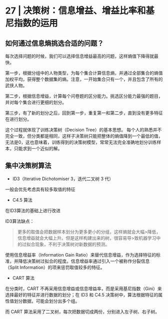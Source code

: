 # 27 | 决策树：信息增益、增益比率和基尼指数的运用


## 如何通过信息熵挑选合适的问题？

每次选择问题的时候，我们可以选择信息增益最高的问题，这样熵值下降得就最快。

第一步，根据分组中的人物类型，为每个集合计算信息熵，并通过全部集合的熵值加权平均，获得整个数据集的熵。注意，一开始集合只有一个，并且包含了所有的武侠人物。

第二步，根据信息增益，计算每个问卷题的区分能力。挑选区分能力最强的题目，并对每个集合进行更细的划分。

第三步，有了新的划分之后，回到第一步，重复第一和第二步，直到没有更多特征在进行划分。

这个过程就体现了训练决策树（Decision Tree）的基本思想。
每个人的熟悉并不完全一致，但分类都是相同，这样子决策树只能把整体的熵值降到一个最低的值，无法是0，这也意味着，训练得到的决策树模型，常常无法完全准确地划分训练样本，只能求到一个近似的解。

## 集中决策树算法

- ID3（Iterative Dichotomiser 3，迭代二叉树 3 代）

一般会优先考虑具有较多取值的特征

- C4.5 算法

在ID3算法的基础上进行改进



ID3算法缺点：

>更多的取值会把数据样本划分为更多更小的分组，这样熵就会大幅>降低，信息增益就会大幅上升。但是这样构建出来的树，很容易导>致机器学习中的过拟合现象，不利于决策树对新数据的预测。




使用信息增益率（Information Gain Ratio）来替代信息增益，作为选择特征的标准，并降低决策树过拟合的程度。信息增益率通过引入一个被称作分裂信息（Split Information）的项来惩罚取值较多的特征。





- CART 算法



在分类时，CART 不再采用信息增益或信息增益率，而是采用基尼指数（Gini）来选择最好的特征并进行数据的划分；在 ID3 和 C4.5 决策树中，算法根据特征的属性值划分数据，可能会划分出多个组。

而 CART 算法采用了二叉树，每次把数据切成两份，分别进入左子树、右子树。
